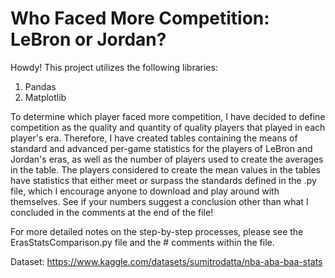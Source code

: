 # Who Faced More Competition: LeBron or Jordan?

Howdy! This project utilizes the following libraries:
1. Pandas
2. Matplotlib

To determine which player faced more competition, I have decided to define competition as the quality and quantity of quality players that played in each player's era. Therefore, I have created tables containing the means of standard and advanced per-game statistics for the players of LeBron and Jordan's eras, as well as the number of players used to create the averages in the table. The players considered to create the mean values in the tables have statistics that either meet or surpass the standards defined in the .py file, which I encourage anyone to download and play around with themselves. See if your numbers suggest a conclusion other than what I concluded in the comments at the end of the file!

For more detailed notes on the step-by-step processes, please see the ErasStatsComparison.py file and the # comments within the file.

Dataset: https://www.kaggle.com/datasets/sumitrodatta/nba-aba-baa-stats
